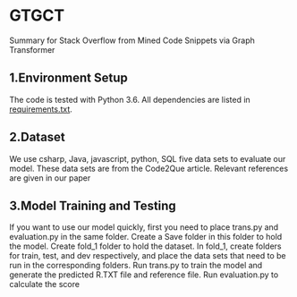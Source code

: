 # GTGCT
Summary for Stack Overflow from Mined Code Snippets via Graph Transformer
## 1.Environment Setup
The code is tested with Python 3.6. All dependencies are listed in [requirements.txt](https://github.com/LZYsmile/Summary-for-Stack-Overflow-from-Mined-Code-Snippets-via-Graph-Transformer/blob/master/requirements.txt).
## 2.Dataset
We use csharp, Java, javascript, python, SQL five data sets to evaluate our model. These data sets are from the Code2Que article. Relevant references are given in our paper
## 3.Model Training and Testing
If you want to use our model quickly, first you need to place trans.py and evaluation.py in the same folder. Create a Save folder in this folder to hold the model. Create fold_1 folder to hold the dataset. In fold_1, create folders for train, test, and dev respectively, and place the data sets that need to be run in the corresponding folders. Run trans.py to train the model and generate the predicted R.TXT file and reference file. Run evaluation.py to calculate the score
